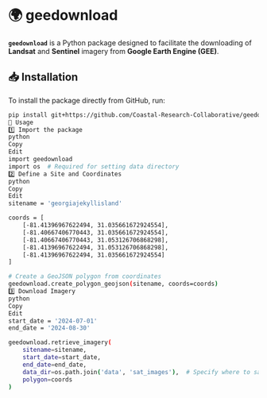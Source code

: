 # 🌍 geedownload  

**`geedownload`** is a Python package designed to facilitate the downloading of **Landsat** and **Sentinel** imagery from **Google Earth Engine (GEE)**.

## 📥 Installation  

To install the package directly from GitHub, run:  

```bash
pip install git+https://github.com/Coastal-Research-Collaborative/geedownload.git
🚀 Usage
1️⃣ Import the package
python
Copy
Edit
import geedownload
import os  # Required for setting data directory
2️⃣ Define a Site and Coordinates
python
Copy
Edit
sitename = 'georgiajekyllisland'

coords = [
    [-81.41396967622494, 31.035661672924554],
    [-81.40667406770443, 31.035661672924554],
    [-81.40667406770443, 31.053126706868298],
    [-81.41396967622494, 31.053126706868298],
    [-81.41396967622494, 31.035661672924554]
]

# Create a GeoJSON polygon from coordinates
geedownload.create_polygon_geojson(sitename, coords=coords)
3️⃣ Download Imagery
python
Copy
Edit
start_date = '2024-07-01'
end_date = '2024-08-30'

geedownload.retrieve_imagery(
    sitename=sitename, 
    start_date=start_date,
    end_date=end_date,
    data_dir=os.path.join('data', 'sat_images'),  # Specify where to save images
    polygon=coords
)
